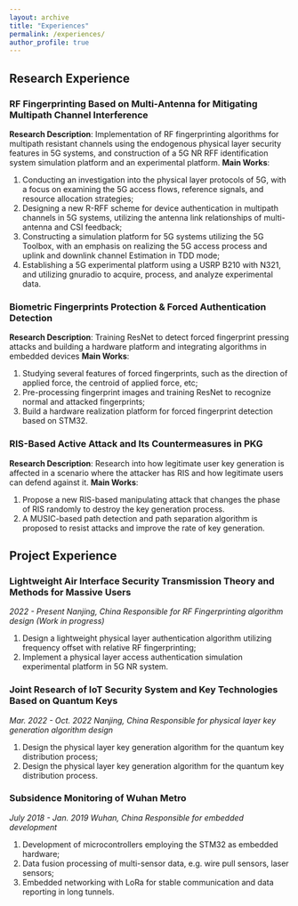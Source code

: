 ```yaml
---
layout: archive
title: "Experiences"
permalink: /experiences/
author_profile: true
---
```


Research Experience
------
### RF Fingerprinting Based on Multi-Antenna for Mitigating Multipath Channel Interference
**Research Description**: Implementation of RF fingerprinting algorithms for multipath resistant channels using the endogenous physical layer security features in 5G systems, and construction of a 5G NR RFF identification system simulation platform and an experimental platform.
**Main Works**:
1. Conducting an investigation into the physical layer protocols of 5G, with a focus on examining the 5G access flows, reference signals, and resource allocation strategies;
2. Designing a new R-RFF scheme for device authentication in multipath channels in 5G systems, utilizing the antenna link relationships of multi-antenna and CSI feedback;
3. Constructing a simulation platform for 5G systems utilizing the 5G Toolbox, with an emphasis on realizing the 5G access process and uplink and downlink channel Estimation in TDD mode;
4. Establishing a 5G experimental platform using a USRP B210 with N321, and utilizing gnuradio to acquire, process, and analyze experimental data.
### Biometric Fingerprints Protection \& Forced Authentication Detection
**Research Description**: Training ResNet to detect forced fingerprint pressing attacks and building a hardware platform and integrating algorithms in embedded devices
**Main Works**:
1. Studying several features of forced fingerprints, such as the direction of applied force, the centroid of applied force, etc;
2. Pre-processing fingerprint images and training ResNet to recognize normal and attacked fingerprints;
3. Build a hardware realization platform for forced fingerprint detection based on STM32.
### RIS-Based Active Attack and Its Countermeasures in PKG
**Research Description**: Research into how legitimate user key generation is affected in a scenario where the attacker has RIS and how legitimate users can defend against it.
**Main Works**:
1. Propose a new RIS-based manipulating attack that changes the phase of RIS randomly to destroy the key generation process.
2. A MUSIC-based path detection and path separation algorithm is proposed to resist attacks and improve the rate of key generation.

Project Experience
------
### Lightweight Air Interface Security Transmission Theory and Methods for Massive Users
*2022 - Present Nanjing, China*
*Responsible for RF Fingerprinting algorithm design (Work in progress)*
1. Design a lightweight physical layer authentication algorithm utilizing frequency offset with relative RF fingerprinting;
2. Implement a physical layer access authentication simulation experimental platform in 5G NR system.

### Joint Research of IoT Security System and Key Technologies Based on Quantum Keys
*Mar. 2022 - Oct. 2022 Nanjing, China*
*Responsible for physical layer key generation algorithm design*
1. Design the physical layer key generation algorithm for the quantum key distribution process;
2. Design the physical layer key generation algorithm for the quantum key distribution process.
### Subsidence Monitoring of Wuhan Metro
*July 2018 - Jan. 2019 Wuhan, China*
*Responsible for embedded development*
1. Development of microcontrollers employing the STM32 as embedded hardware;
2. Data fusion processing of multi-sensor data, e.g. wire pull sensors, laser sensors;
3. Embedded networking with LoRa for stable communication and data reporting in long tunnels.


